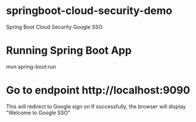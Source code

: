 # springboot-cloud-security-demo
 Spring Boot Cloud Security Google SSO
 
# Running Spring Boot App
  mvn spring-boot:run
  
# Go to endpoint http://localhost:9090
  This will redirect to Google sign on
  If successfully, the browser will display "Welcome to Google SSO"
  
